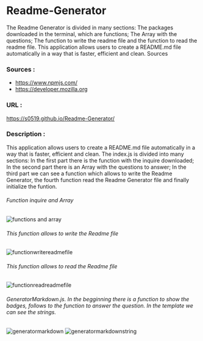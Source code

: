 # Readme-Generator

The Readme Generator is divided in many sections: The packages downloaded in the terminal, which are functions; The Array with the questions; The function to write 
the readme file and the function to read the readme file. This application allows users to create a README.md file automatically in a way that is faster, efficient and clean.
Sources


### Sources :
* https://www.npmjs.com/
* https://developer.mozilla.org


### URL :
https://s0519.github.io/Readme-Generator/


### Description :
This application allows users to create a README.md file automatically in a way that is faster, efficient and clean.
The index.js  is divided into many sections: In the first part there is the function with the inquire downloaded; In the second part there is an Array with the questions to answer; In the third part we can see a function which allows to write the Readme Generator, the fourth function read the Readme Generator file and finally initialize the funtion.




###### Function inquire and Array

![functions and array](https://user-images.githubusercontent.com/80322588/118378156-58d56000-b597-11eb-860c-0fcb94ad40be.png)



###### This function allows to write the Readme file

![functionwritereadmefile](https://user-images.githubusercontent.com/80322588/118378269-34c64e80-b598-11eb-844c-a0def8a24100.png)



###### This function allows to read the Readme file

![functionreadreadmefile](https://user-images.githubusercontent.com/80322588/118378283-5c1d1b80-b598-11eb-8951-7f02529df796.png)



###### GeneratorMarkdown.js. In the begginning there is a function to show the badges, follows to the function to answer the question. In the template we can see the strings.

![generatormarkdown](https://user-images.githubusercontent.com/80322588/118378319-9e465d00-b598-11eb-91cb-9e8069fdb56a.png)
![generatormarkdownstring](https://user-images.githubusercontent.com/80322588/118378323-a0102080-b598-11eb-9d37-5b3643cf589e.png)










